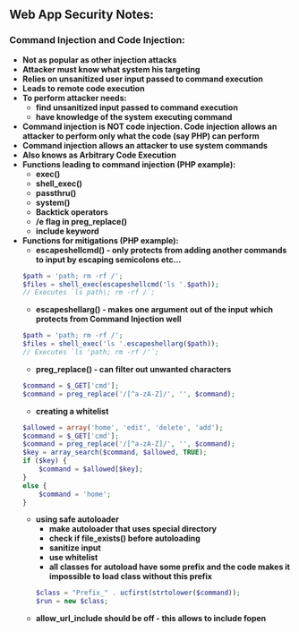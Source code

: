 ## Web App Security Notes:
### Command Injection and Code Injection:
- **Not as popular as other injection attacks**
- **Attacker must know what system his targeting**
- **Relies on unsanitized user input passed to command execution**
- **Leads to remote code execution**
- **To perform attacker needs:**
    - **find unsanitized input passed to command execution**
    - **have knowledge of the system executing command**
- **Command injection is NOT code injection. Code injection allows an attacker to perform only what the code (say PHP) can perform**
- **Command injection allows an attacker to use system commands**
- **Also knows as Arbitrary Code Execution**
- **Functions leading to command injection (PHP example):**
    - **exec()**
    - **shell_exec()**
    - **passthru()**
    - **system()**
    - **Backtick operators**
    - **/e flag in preg_replace()**
    - **include keyword**
- **Functions for mitigations (PHP example):**
    - **escapeshellcmd() - only protects from adding another commands to input by escaping semicolons etc...**
    ```php
    $path = 'path; rm -rf /';
    $files = shell_exec(escapeshellcmd('ls '.$path));
    // Executes `ls path\; rm -rf /`;
    ```
    - **escapeshellarg() - makes one argument out of the input which protects from Command Injection well**
    ```php
    $path = 'path; rm -rf /';
    $files = shell_exec('ls '.escapeshellarg($path));
    // Executes `ls 'path; rm -rf /'`;
    ```
    - **preg_replace() - can filter out unwanted characters**
    ```php
    $command = $_GET['cmd'];
    $command = preg_replace('/[^a-zA-Z]/', '', $command);
    ```
    - **creating a whitelist**
    ```php
    $allowed = array('home', 'edit', 'delete', 'add');
    $command = $_GET['cmd'];
    $command = preg_replace('/[^a-zA-Z]/', '', $command);
    $key = array_search($command, $allowed, TRUE);
    if ($key) {
        $command = $allowed[$key];
    }
    else {
        $command = 'home';
    }
    ```
    - **using safe autoloader**
        - **make autoloader that uses special directory**
        - **check if file_exists() before autoloading**
        - **sanitize input**
        - **use whitelist**
        - **all classes for autoload have some prefix and the code makes it impossible to load class without this prefix**
        ```php
        $class = "Prefix_" . ucfirst(strtolower($command));
        $run = new $class;
        ```
    - **allow_url_include should be off - this allows to include fopen**


